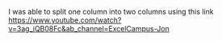 I was able to split one column into two columns using this link https://www.youtube.com/watch?v=3ag_iQB08Fc&ab_channel=ExcelCampus-Jon
